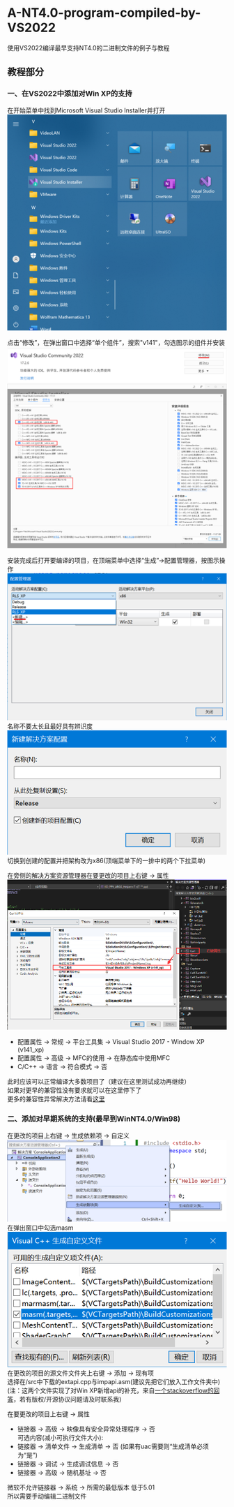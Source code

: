 # A-NT4.0-program-compiled-by-VS2022
使用VS2022编译最早支持NT4.0的二进制文件的例子与教程

## 教程部分
### 一、在VS2022中添加对Win XP的支持

在开始菜单中找到Microsoft Visual Studio Installer并打开   
![开始菜单中的Visual Studio](https://github.com/dp495/A-NT4.0-program-compiled-by-VS2022/blob/main/Pictures/open%20vs%20installer.png)

点击“修改”，在弹出窗口中选择“单个组件”，搜索"v141"，勾选图示的组件并安装   
![点击“修改”](https://github.com/dp495/A-NT4.0-program-compiled-by-VS2022/blob/main/Pictures/add%20packs_1.png)  
![需要的条目](https://github.com/dp495/A-NT4.0-program-compiled-by-VS2022/blob/main/Pictures/add%20packs_2.png)  

安装完成后打开要编译的项目，在顶端菜单中选择“生成”->配置管理器，按图示操作  
![配置管理器](https://github.com/dp495/A-NT4.0-program-compiled-by-VS2022/blob/main/Pictures/settings_1.png)  
名称不要太长且最好具有辨识度  
![新建](https://github.com/dp495/A-NT4.0-program-compiled-by-VS2022/blob/main/Pictures/settings_2.png)  
切换到创建的配置并把架构改为x86(顶端菜单下的一排中的两个下拉菜单)  

在旁侧的解决方案资源管理器在要更改的项目上右键 -> 属性  
![属性](https://github.com/dp495/A-NT4.0-program-compiled-by-VS2022/blob/main/Pictures/settings_3.png)
- 配置属性 -> 常规 -> 平台工具集 -> Visual Studio 2017 - Window XP (v141_xp)   
- 配置属性 -> 高级 -> MFC的使用 -> 在静态库中使用MFC  
- C/C++ -> 语言 -> 符合模式 -> 否  

此时应该可以正常编译大多数项目了（建议在这里测试成功再继续）  
如果对更早的兼容性没有要求就可以在这里停下了   
更多的兼容性异常解决方法请看[这里](https://blog.csdn.net/chy555chy/article/details/123399974)  

### 二、添加对早期系统的支持(最早到WinNT4.0/Win98)

在更改的项目上右键 -> 生成依赖项 -> 自定义   
![生成依赖项](https://github.com/dp495/A-NT4.0-program-compiled-by-VS2022/blob/main/Pictures/settings_4.png)   
在弹出窗口中勾选masm   
![勾选nasm](https://github.com/dp495/A-NT4.0-program-compiled-by-VS2022/blob/main/Pictures/settings_5.png)   
在更改的项目的源文件文件夹上右键 -> 添加 -> 现有项   
选择在/src中下载的extapi.cpp与impapi.asm(建议先把它们放入工作文件夹中)   
(注：这两个文件实现了对Win XP新增api的补充，来自[一个stackoverflow的回答](https://stackoverflow.com/questions/19516796/visual-studio-2012-win32-project-targeting-windows-2000)，若有版权/开源协议问题请及时联系我)   


在要更改的项目上右键 -> 属性   
- 链接器 -> 高级 -> 映像具有安全异常处理程序 -> 否   
可选内容(减小可执行文件大小):   
- 链接器 -> 清单文件 -> 生成清单 -> 否 (如果有uac需要则“生成清单必须为“是”)   
- 链接器 -> 调试 -> 生成调试信息 -> 否   
- 链接器 -> 高级 -> 随机基址 -> 否   

微软不允许链接器 -> 系统 -> 所需的最低版本 低于5.01   
所以需要手动编辑二进制文件   


